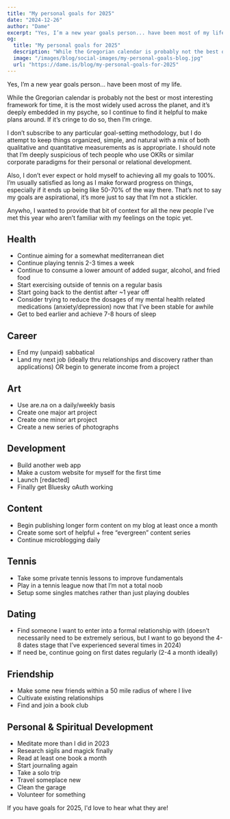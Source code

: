 ```yaml
---
title: "My personal goals for 2025"
date: "2024-12-26"
author: "Dame"
excerpt: "Yes, I’m a new year goals person... have been most of my life."
og:
  title: "My personal goals for 2025"
  description: "While the Gregorian calendar is probably not the best or most interesting framework for time, it is the most widely used across the planet, and it’s deeply embedded in my psyche, so I continue to find it helpful to make plans around. If it’s cringe to do so, then I’m cringe."
  image: "/images/blog/social-images/my-personal-goals-blog.jpg"
  url: "https://dame.is/blog/my-personal-goals-for-2025"
---
```


Yes, I’m a new year goals person... have been most of my life.

While the Gregorian calendar is probably not the best or most interesting framework for time, it is the most widely used across the planet, and it’s deeply embedded in my psyche, so I continue to find it helpful to make plans around. If it’s cringe to do so, then I’m cringe.

I don’t subscribe to any particular goal-setting methodology, but I do attempt to keep things organized, simple, and natural with a mix of both qualitative and quantitative measurements as is appropriate. I should note that I’m deeply suspicious of tech people who use OKRs or similar corporate paradigms for their personal or relational development.

Also, I don’t ever expect or hold myself to achieving all my goals to 100%. I’m usually satisfied as long as I make forward progress on things, especially if it ends up being like 50-70% of the way there. That’s not to say my goals are aspirational, it’s more just to say that I’m not a stickler.

Anywho, I wanted to provide that bit of context for all the new people I’ve met this year who aren’t familiar with my feelings on the topic yet.

## Health
- Continue aiming for a somewhat mediterranean diet
- Continue playing tennis 2-3 times a week
- Continue to consume a lower amount of added sugar, alcohol, and fried food
- Start exercising outside of tennis on a regular basis
- Start going back to the dentist after ~1 year off
- Consider trying to reduce the dosages of my mental health related medications (anxiety/depression) now that I’ve been stable for awhile
- Get to bed earlier and achieve 7-8 hours of sleep

## Career
- End my (unpaid) sabbatical
- Land my next job (ideally thru relationships and discovery rather than applications) OR begin to generate income from a project

## Art
- Use are.na on a daily/weekly basis
- Create one major art project
- Create one minor art project
- Create a new series of photographs

## Development
- Build another web app
- Make a custom website for myself for the first time
- Launch [redacted]
- Finally get Bluesky oAuth working

## Content
- Begin publishing longer form content on my blog at least once a month
- Create some sort of helpful + free “evergreen” content series
- Continue microblogging daily

## Tennis
- Take some private tennis lessons to improve fundamentals
- Play in a tennis league now that I’m not a total noob
- Setup some singles matches rather than just playing doubles

## Dating
- Find someone I want to enter into a formal relationship with (doesn’t necessarily need to be extremely serious, but I want to go beyond the 4-8 dates stage that I’ve experienced several times in 2024)
- If need be, continue going on first dates regularly (2-4 a month ideally)

## Friendship
- Make some new friends within a 50 mile radius of where I live
- Cultivate existing relationships
- Find and join a book club

## Personal & Spiritual Development
- Meditate more than I did in 2023
- Research sigils and magick finally
- Read at least one book a month
- Start journaling again
- Take a solo trip
- Travel someplace new
- Clean the garage
- Volunteer for something

If you have goals for 2025, I'd love to hear what they are!